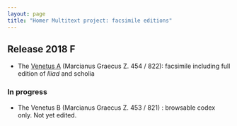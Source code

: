 ```yaml
---
layout: page
title: "Homer Multitext project: facsimile editions"
---
```


## Release 2018 F


- The [Venetus A](venetus-a/) (Marcianus Graecus Z. 454 / 822):  facsimile including full edition of *Iliad* and scholia

### In progress

- The Venetus B (Marcianus Graecus Z. 453 / 821) : browsable codex only. Not yet edited.
